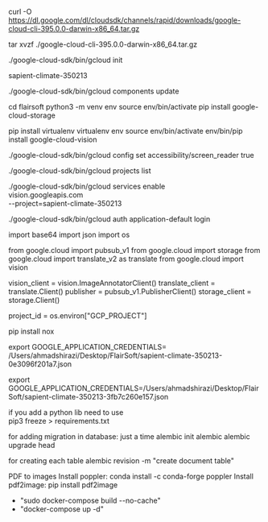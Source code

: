 curl -O https://dl.google.com/dl/cloudsdk/channels/rapid/downloads/google-cloud-cli-395.0.0-darwin-x86_64.tar.gz


tar xvzf ./google-cloud-cli-395.0.0-darwin-x86_64.tar.gz


./google-cloud-sdk/bin/gcloud init

sapient-climate-350213

./google-cloud-sdk/bin/gcloud components update

<!-- Setting up a Python development environment: https://cloud.google.com/python/docs/setup --> 

cd flairsoft
python3 -m venv env
source env/bin/activate
pip install google-cloud-storage


pip install virtualenv
virtualenv env
source env/bin/activate
env/bin/pip install google-cloud-vision


./google-cloud-sdk/bin/gcloud config set accessibility/screen_reader true

./google-cloud-sdk/bin/gcloud projects list

./google-cloud-sdk/bin/gcloud services enable \
    vision.googleapis.com \
    --project=sapient-climate-350213

./google-cloud-sdk/bin/gcloud auth application-default login



import base64
import json
import os

from google.cloud import pubsub_v1
from google.cloud import storage
from google.cloud import translate_v2 as translate
from google.cloud import vision

vision_client = vision.ImageAnnotatorClient()
translate_client = translate.Client()
publisher = pubsub_v1.PublisherClient()
storage_client = storage.Client()

project_id = os.environ["GCP_PROJECT"]



pip install nox




export GOOGLE_APPLICATION_CREDENTIALS= /Users/ahmadshirazi/Desktop/FlairSoft/sapient-climate-350213-0e3096f201a7.json

export GOOGLE_APPLICATION_CREDENTIALS=/Users/ahmadshirazi/Desktop/FlairSoft/sapient-climate-350213-3fb7c260e157.json


if you add a python lib need to use \
pip3 freeze > requirements.txt


for adding migration in database:
just a time 
alembic init alembic
alembic upgrade head

for creating each table
alembic revision -m "create document table"


PDF to images
Install poppler: conda install -c conda-forge poppler
Install pdf2image: pip install pdf2image

- "sudo docker-compose build --no-cache"
- "docker-compose up -d"
